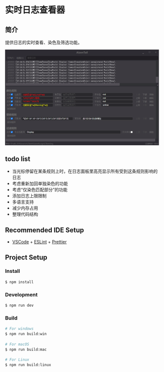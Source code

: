# 实时日志查看器

## 简介

提供日志的实时查看、染色及筛选功能。

<img src="./extras/main.png">

## todo list
- 当光标停留在某条规则上时，在日志面板里高亮显示所有受到这条规则影响的日志
- 考虑重新加回单独染色的功能
- 考虑“仅染色匹配部分”的功能
- 添加日志上限限制
- 多语言支持
- 减少内存占用
- 整理代码结构

## Recommended IDE Setup

- [VSCode](https://code.visualstudio.com/) + [ESLint](https://marketplace.visualstudio.com/items?itemName=dbaeumer.vscode-eslint) + [Prettier](https://marketplace.visualstudio.com/items?itemName=esbenp.prettier-vscode)

## Project Setup

### Install

```bash
$ npm install
```

### Development

```bash
$ npm run dev
```

### Build

```bash
# For windows
$ npm run build:win

# For macOS
$ npm run build:mac

# For Linux
$ npm run build:linux
```
